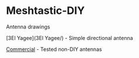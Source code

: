 # Meshtastic-DIY

Antenna drawings

[3El Yagee](3El Yagee/) - Simple directional antenna

[Commercial](Commercial/) - Tested non-DIY antennas
